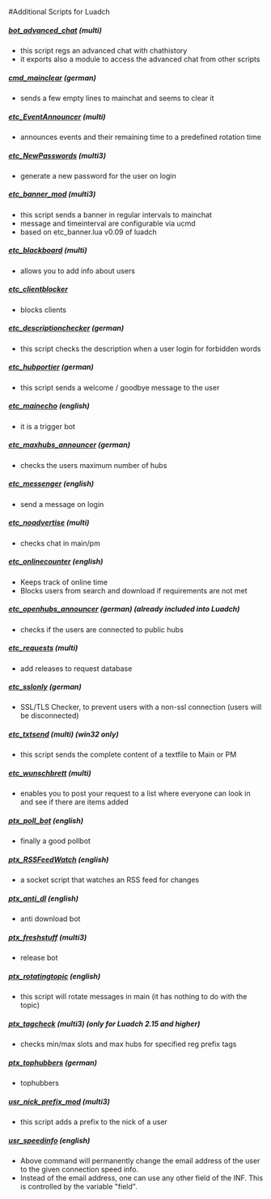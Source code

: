 #Additional Scripts for Luadch

##### [bot_advanced_chat](https://github.com/luadch/scripts/tree/master/zip) (multi)
 - this script regs an advanced chat with chathistory
 - it exports also a module to access the advanced chat from other scripts

##### [cmd_mainclear](https://github.com/luadch/scripts/tree/master/zip) (german)
- sends a few empty lines to mainchat and seems to clear it

##### [etc_EventAnnouncer](https://github.com/luadch/scripts/tree/master/zip) (multi)
- announces events and their remaining time to a predefined rotation time

##### [etc_NewPasswords](https://github.com/luadch/scripts/tree/master/zip) (multi3)
- generate a new password for the user on login

##### [etc_banner_mod](https://github.com/luadch/scripts/tree/master/zip) (multi3)
- this script sends a banner in regular intervals to mainchat
- message and timeinterval are configurable via ucmd
- based on etc_banner.lua v0.09 of luadch

##### [etc_blackboard](https://github.com/luadch/scripts/tree/master/zip) (multi)
- allows you to add info about users

##### [etc_clientblocker](https://github.com/luadch/scripts/tree/master/zip)
- blocks clients

##### [etc_descriptionchecker](https://github.com/luadch/scripts/tree/master/zip) (german)
- this script checks the description when a user login for forbidden words

##### [etc_hubportier](https://github.com/luadch/scripts/tree/master/zip) (german)
- this script sends a welcome / goodbye message to the user

##### [etc_mainecho](https://github.com/luadch/scripts/tree/master/zip) (english)
- it is a trigger bot

##### [etc_maxhubs_announcer](https://github.com/luadch/scripts/tree/master/zip) (german)
- checks the users maximum number of hubs

##### [etc_messenger](https://github.com/luadch/scripts/tree/master/zip) (english)
- send a message on login

##### [etc_noadvertise](https://github.com/luadch/scripts/tree/master/zip) (multi)
- checks chat in main/pm

##### [etc_onlinecounter](https://github.com/luadch/scripts/tree/master/zip) (english)
- Keeps track of online time
- Blocks users from search and download if requirements are not met

##### [etc_openhubs_announcer](https://github.com/luadch/scripts/tree/master/zip) (german) (already included into Luadch)
- checks if the users are connected to public hubs

##### [etc_requests](https://github.com/luadch/scripts/tree/master/zip) (multi)
- add releases to request database

##### [etc_sslonly](https://github.com/luadch/scripts/tree/master/zip) (german)
- SSL/TLS Checker, to prevent users with a non-ssl connection (users will be disconnected)

##### [etc_txtsend](https://github.com/luadch/scripts/tree/master/zip) (multi) (win32 only)
- this script sends the complete content of a textfile to Main or PM

##### [etc_wunschbrett](https://github.com/luadch/scripts/tree/master/zip) (multi)
- enables you to post your request to a list where everyone can look in and see if there are items added

##### [ptx_poll_bot](https://github.com/luadch/scripts/tree/master/zip) (english)
- finally a good pollbot

##### [ptx_RSSFeedWatch](https://github.com/luadch/scripts/tree/master/zip) (english)
- a socket script that watches an RSS feed for changes

##### [ptx_anti_dl](https://github.com/luadch/scripts/tree/master/zip) (english)
- anti download bot

##### [ptx_freshstuff](https://github.com/luadch/scripts/tree/master/zip) (multi3)
- release bot

##### [ptx_rotatingtopic](https://github.com/luadch/scripts/tree/master/zip) (english)
- this script will rotate messages in main (it has nothing to do with the topic)

##### [ptx_tagcheck](https://github.com/luadch/scripts/tree/master/zip) (multi3) (only for Luadch 2.15 and higher)
- checks min/max slots and max hubs for specified reg prefix tags

##### [ptx_tophubbers](https://github.com/luadch/scripts/tree/master/zip) (german)
- tophubbers

##### [usr_nick_prefix_mod](https://github.com/luadch/scripts/tree/master/zip) (multi3)
- this script adds a prefix to the nick of a user

##### [usr_speedinfo](https://github.com/luadch/scripts/tree/master/zip) (english)
- Above command will permanently change the email address of the user to the given connection speed info.
- Instead of the email address, one can use any other field of the INF. This is controlled by the variable "field".
